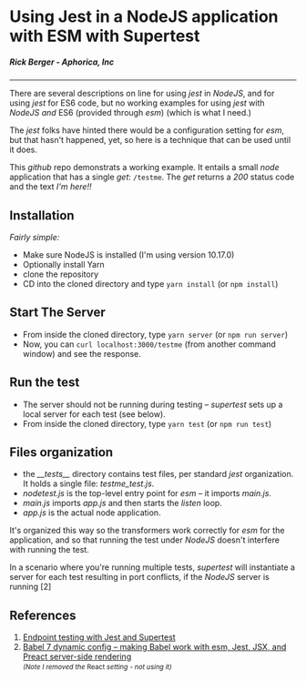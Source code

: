 # Using Jest in a NodeJS application with ESM with Supertest

##### _Rick Berger - Aphorica, Inc_

---

There are several descriptions on line for using _jest_ in _NodeJS_, and for using _jest_
for ES6 code, but no working examples for using _jest_ with _NodeJS_ _and_ ES6 (provided
through _esm_) (which is what I need.)

The _jest_ folks have hinted there would be a configuration setting for _esm_, but
that hasn't happened, yet, so here is a technique that can be used until it does.

This _github_ repo demonstrats a working example.  It entails a small
_node_ application that has a single _get_: `/testme`.  The _get_ returns
a _200_ status code and the text _I'm here!!_

## Installation

*Fairly simple:*

 - Make sure NodeJS is installed (I'm using version 10.17.0)
 - Optionally install Yarn
 - clone the repository
 - CD into the cloned directory and type `yarn install` (or `npm install`)

## Start The Server

 - From inside the cloned directory, type `yarn server` (or `npm run server`)
 - Now, you can `curl localhost:3000/testme` (from another command window)
   and see the response.

## Run the test

 - The server should not be running during testing &ndash; _supertest_ sets
   up a local server for each test (see below).
 - From inside the cloned directory, type `yarn test` (or `npm run test`)

## Files organization

 - the _&#95;&#95;tests&#95;&#95;_ directory contains test files, per
   standard _jest_ organization.  It holds a single file: _testme_test.js_.
 - _nodetest.js_ is the top-level entry point for _esm_ &ndash; it imports _main.js_.
 - _main.js_ imports _app.js_ and then starts the _listen_ loop.
 - _app.js_ is the actual node application.


 It's organized this way so the transformers work correctly for _esm_ for the
 application, and so that running the test under _NodeJS_ doesn't interfere with
 running the test.

 In a scenario where you're running multiple tests, _supertest_ will
 instantiate a server for each test resulting in port conflicts, if the
 _NodeJS_ server is running [2]

 ## References

 1. [Endpoint testing with Jest and Supertest](https://zellwk.com/blog/endpoint-testing/)
 2. [Babel 7 dynamic config – making Babel work with esm, Jest, JSX, and Preact server-side rendering](https://calvinf.com/blog/2018/04/23/babel-7-dynamic-config-making-babel-work-with-esm-jest-jsx-and-preact-server-side-rendering/)<br/>
    <small><em>(Note I removed the </em>React<em> setting - not using it)</em></small>

